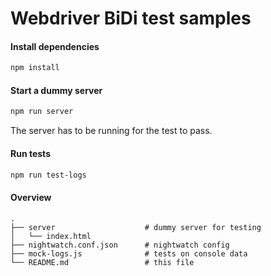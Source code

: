 # Webdriver BiDi test samples
#### Install dependencies
```bash
npm install
```
#### Start a dummy server
```bash
npm run server
```
The server has to be running for the test to pass.
#### Run tests
```bash
npm run test-logs
```
#### Overview
```
.
├── server                    # dummy server for testing
│   └── index.html
├── nightwatch.conf.json      # nightwatch config
├── mock-logs.js              # tests on console data
└── README.md                 # this file
```
